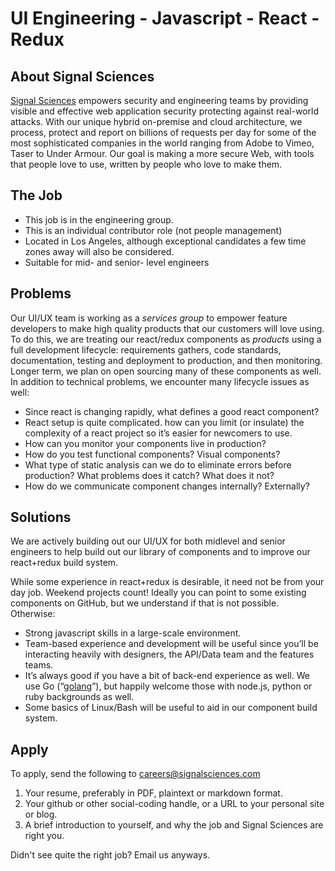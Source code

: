# UI Engineering - Javascript - React - Redux


## About Signal Sciences

[Signal Sciences](https://signalsciences.com/) empowers security and engineering teams by providing visible and effective web application security protecting against real-world attacks.  With our unique hybrid on-premise and cloud architecture, we process, protect and report on billions of requests per day for some of the most sophisticated companies in the world ranging from Adobe to Vimeo, Taser to Under Armour. Our goal is making a more secure Web, with tools that people love to use, written by people who love to make them.



## The Job

* This job is in the engineering group.
* This is an individual contributor role (not people management)
* Located in Los Angeles, although exceptional candidates a few time
  zones away will also be considered.
* Suitable for mid- and senior- level engineers

## Problems

Our UI/UX team is working as a _services group_ to empower feature developers
to make high quality products that our customers will love using.  To do this,
we are treating our react/redux components as _products_ using a full development
lifecycle:  requirements gathers, code standards, documentation, testing and
deployment to production, and then monitoring.  Longer term, we plan on open
sourcing many of these components as well.  In addition to technical problems,
we encounter many lifecycle issues as well:

* Since react is changing rapidly, what defines a good react component?
* React setup is quite complicated. how can you limit (or insulate) the complexity of a react project so it’s easier for newcomers to use.
* How can you monitor your components live in production?
* How do you test functional components?  Visual components?
* What type of static analysis can we do to eliminate errors before production?
  What problems does it catch?  What does it not?
* How do we communicate component changes internally? Externally?

## Solutions

We are actively building out our UI/UX for both midlevel and senior engineers
to help build out our library of components and to improve our react+redux
build system.

While some experience in react+redux is desirable, it need not be from your day job.
Weekend projects count!  Ideally you can point to some existing components on
GitHub, but we understand if that is not possible.  Otherwise:

* Strong javascript skills in a large-scale environment.
* Team-based experience and development will be useful since you’ll be
interacting heavily with designers, the API/Data team and the features teams.
* It’s always good if you have a bit of back-end experience as well.  We use Go
(“[golang]([https://golang.org)”), but happily welcome those with node.js,
python or ruby backgrounds as well.
* Some basics of Linux/Bash will be useful to aid in our component build system.


## Apply

To apply, send the following to careers@signalsciences.com

1. Your resume, preferably in PDF, plaintext or markdown format.
2. Your github or other social-coding handle, or a URL to your personal site
   or blog.
3. A brief introduction to yourself, and why the job and Signal Sciences
   are right you.

Didn't see quite the right job?  Email us anyways.


